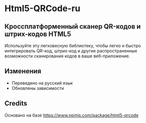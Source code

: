 # Html5-QRCode-ru

## Кроссплатформенный сканер QR-кодов и штрих-кодов HTML5

Используйте эту легковесную библиотеку, чтобы легко и быстро интегрировать QR-код, штрих-код и другие распространенные возможности сканирования кодов в ваше веб-приложение.

## Изменения
- Переведено на русский язык
- Обновлены зависимости

## Credits
Основано на базе https://www.npmjs.com/package/html5-qrcode
